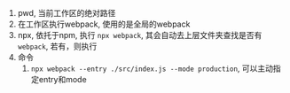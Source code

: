 1. pwd, 当前工作区的绝对路径
2. 在工作区执行webpack, 使用的是全局的webpack
3. npx, 依托于npm, 执行 `npx webpack`, 其会自动去上层文件夹查找是否有`webpack`, 若有，则执行
4. 命令
   1. `npx webpack --entry ./src/index.js --mode production`, 可以主动指定entry和mode